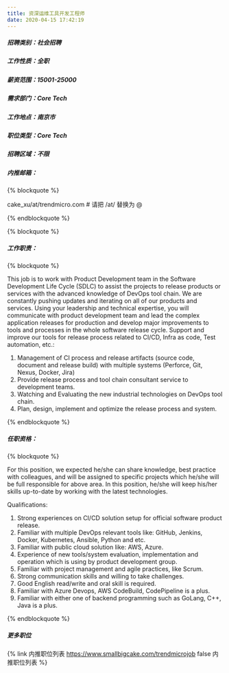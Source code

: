 ```yaml
---
title: 资深运维工具开发工程师
date: 2020-04-15 17:42:19
---
```

##### 招聘类别：社会招聘
##### 工作性质：全职
##### 薪资范围：15001-25000
##### 需求部门：Core Tech
##### 工作地点：南京市
##### 职位类型：Core Tech
##### 招聘区域：不限 
##### 内推邮箱：
{% blockquote %}  

cake_xu/at/trendmicro.com # 请把 /at/ 替换为 @

{% endblockquote %}

{% blockquote %}  

##### 工作职责：
{% blockquote %}  

This job is to work with Product Development team in the Software Development Life Cycle (SDLC) to assist the projects to release products or services with the advanced knowledge of DevOps tool chain. We are constantly pushing updates and iterating on all of our products and services. Using your leadership and technical expertise, you will communicate with product development team and lead the complex application releases for production and develop major improvements to tools and processes in the whole software release cycle. Support and improve our tools for release process related to CI/CD, Infra as code, Test automation, etc.:
  
1. Management of CI process and release artifacts (source code, document and release build) with multiple systems (Perforce, Git, Nexus, Docker, Jira)
2. Provide release process and tool chain consultant service to development teams. 
3. Watching and Evaluating the new industrial technologies on DevOps tool chain.
4. Plan, design, implement and optimize the release process and system.

{% endblockquote %}

##### 任职资格：
{% blockquote %}  

For this position, we expected he/she can share knowledge, best practice with colleagues, and will be assigned to specific projects which he/she will be full responsible for above area. In this position, he/she will keep his/her skills up-to-date by working with the latest technologies.
 
Qualifications:
1. Strong experiences on CI/CD solution setup for official software product release.
2. Familiar with multiple DevOps relevant tools like: GitHub, Jenkins, Docker, Kubernetes, Ansible, Python and etc.
3. Familiar with public cloud solution like: AWS, Azure.
4. Experience of new tools/system evaluation, implementation and operation which is using by product development group.
5. Familiar with project management and agile practices, like Scrum. 
6. Strong communication skills and willing to take challenges.
7. Good English read/write and oral skill is required.
8. Familiar with Azure Devops, AWS CodeBuild, CodePipeline is a plus.
9. Familiar with either one of backend programming such as GoLang, C++, Java is a plus.

{% endblockquote %}

##### 更多职位
{% link 内推职位列表 https://www.smallbigcake.com/trendmicrojob false 内推职位列表 %}
